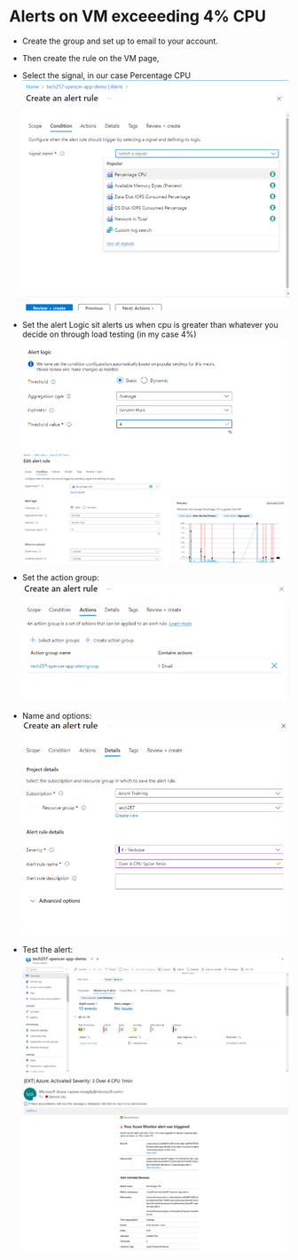 # Alerts on VM exceeeding 4% CPU
- Create the group and set up to email to your account.
  
- Then create the rule on the VM page, 
- Select the signal, in our case Percentage CPU
![alt text](images/select_signal.png)

- Set the alert Logic sit alerts us when cpu is greater than whatever you decide on through load testing (in my case 4%)
    ![alt text](images/alert_logic.png)
    ![alt text](images/alert_logic_two.png)
    
- Set the action group:
    ![alt text](images/actions.png)
    
- Name and options:
    ![alt text](images/details.png)
    
- Test the alert:
![alt text](images/alert_on_azure.png)
![alt text](images/alert_email.png)